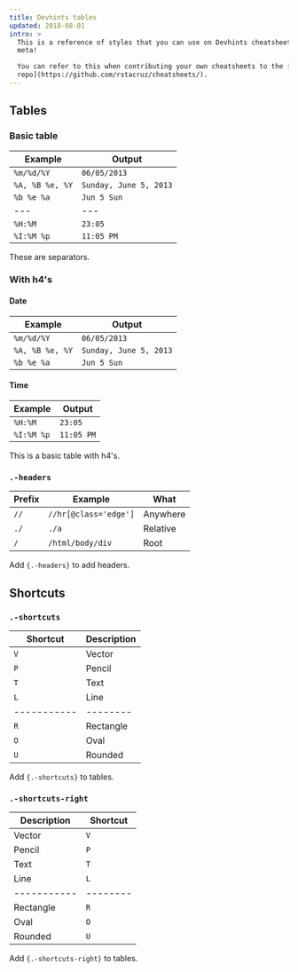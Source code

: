 ```yaml
---
title: Devhints tables
updated: 2018-08-01
intro: >
  This is a reference of styles that you can use on Devhints cheatsheets. How
  meta!

  You can refer to this when contributing your own cheatsheets to the [GitHub
  repo](https://github.com/rstacruz/cheatsheets/).
---
```


## Tables

<!-- {.-three-column} -->

### Basic table

| Example         | Output                 |
| --------------- | ---------------------- |
| `%m/%d/%Y`      | `06/05/2013`           |
| `%A, %B %e, %Y` | `Sunday, June 5, 2013` |
| `%b %e %a`      | `Jun 5 Sun`            |
| ---             | ---                    |
| `%H:%M`         | `23:05`                |
| `%I:%M %p`      | `11:05 PM`             |

These are separators.

### With h4's

#### Date

| Example         | Output                 |
| --------------- | ---------------------- |
| `%m/%d/%Y`      | `06/05/2013`           |
| `%A, %B %e, %Y` | `Sunday, June 5, 2013` |
| `%b %e %a`      | `Jun 5 Sun`            |

#### Time

| Example    | Output     |
| ---------- | ---------- |
| `%H:%M`    | `23:05`    |
| `%I:%M %p` | `11:05 PM` |

This is a basic table with h4's.

### `.-headers`

| Prefix | Example               | What     |
| ------ | --------------------- | -------- |
| `//`   | `//hr[@class='edge']` | Anywhere |
| `./`   | `./a`                 | Relative |
| `/`    | `/html/body/div`      | Root     |

<!-- {.-headers} -->

Add `{.-headers}` to add headers.

## Shortcuts

<!-- {.-two-column} -->

### `.-shortcuts`

| Shortcut    | Description |
| ----------- | ----------- |
| `V`         | Vector      |
| `P`         | Pencil      |
| `T`         | Text        |
| `L`         | Line        |
| ----------- | --------    |
| `R`         | Rectangle   |
| `O`         | Oval        |
| `U`         | Rounded     |

<!-- {.-shortcuts} -->

Add `{.-shortcuts}` to tables.

### `.-shortcuts-right`

| Description | Shortcut |
| ----------- | -------- |
| Vector      | `V`      |
| Pencil      | `P`      |
| Text        | `T`      |
| Line        | `L`      |
| ----------- | -------- |
| Rectangle   | `R`      |
| Oval        | `O`      |
| Rounded     | `U`      |

<!-- {.-shortcuts-right} -->

Add `{.-shortcuts-right}` to tables.
